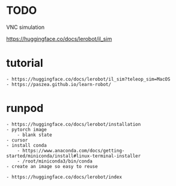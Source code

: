 # TODO
VNC simulation 

https://huggingface.co/docs/lerobot/il_sim

# tutorial
    - https://huggingface.co/docs/lerobot/il_sim?teleop_sim=MacOS
    - https://paszea.github.io/learn-robot/

# runpod
    - https://huggingface.co/docs/lerobot/installation
    - pytorch image
        - blank state
    - cursor
    - install conda
        - https://www.anaconda.com/docs/getting-started/miniconda/install#linux-terminal-installer
        - /root/miniconda3/bin/conda
    - create an image so easy to reuse

    - https://huggingface.co/docs/lerobot/index